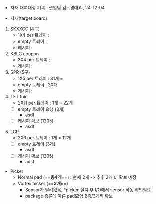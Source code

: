 
- 자재 대여대장 기록 : 셋업팀 김도경대리, 24-12-04

- 자재(target board)
1. SKXXCC (4구)
	- 1X4 per 트레이 : 
	- empty 트레이 : 
	- 레시피 : 
1. KBLG coupon
	- 3X4 per 트레이 : 
	- 레시피 : 
2. SPR (5구)
	- 1X5 per 트레이 : 81개 = 
	- empty 트레이 : 20개
	- 레시피 : 
1. TFT thin
	- 2X11 per 트레이 : 1개 = 22개
	- [ ] empty 트레이 요청 (3개)
		- asdf
	- [ ] 레시피 확보 (1205)
	    - asdf
2. LCP
	- 2X6 per 트레이 : 1개 = 12개
	- [ ] empty 트레이 (3개)
	    - asdf
	- [ ] 레시피 확보 (1205)
	    - adsf

- Picker
	- Normal pad (==**총4개**==) : 현재 2개 -> 추후 2개 더 확보 예정
	- Vortex picker (==**3개**==)
		- Sensor가 달려있음, *picker 설치 후 I/O에서 sensor 작동 확인필요
		- package 종류에 따른 pad모양 2종/3개씩 확보 